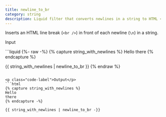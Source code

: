 ```yaml
---
title: newline_to_br
category: string
description: Liquid filter that converts newlines in a string to HTML <br /> tags.
---
```


Inserts an HTML line break (`<br />`) in front of each newline (`\n`) in a string.

<p class="code-label">Input</p>
```liquid
{%- raw -%}
{% capture string_with_newlines %}
Hello
there
{% endcapture %}

{{ string_with_newlines | newline_to_br }}
{% endraw %}
```

<p class="code-label">Output</p>
```html
{% capture string_with_newlines %}
Hello
there
{% endcapture -%}

{{ string_with_newlines | newline_to_br -}}
```
